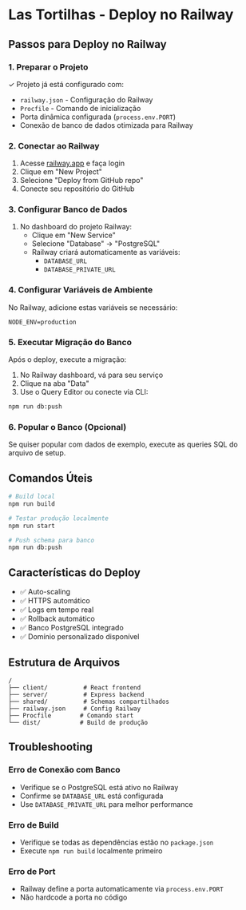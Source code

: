 # Las Tortilhas - Deploy no Railway

## Passos para Deploy no Railway

### 1. Preparar o Projeto
✓ Projeto já está configurado com:
- `railway.json` - Configuração do Railway
- `Procfile` - Comando de inicialização
- Porta dinâmica configurada (`process.env.PORT`)
- Conexão de banco de dados otimizada para Railway

### 2. Conectar ao Railway

1. Acesse [railway.app](https://railway.app) e faça login
2. Clique em "New Project"
3. Selecione "Deploy from GitHub repo"
4. Conecte seu repositório do GitHub

### 3. Configurar Banco de Dados

1. No dashboard do projeto Railway:
   - Clique em "New Service"
   - Selecione "Database" → "PostgreSQL"
   - Railway criará automaticamente as variáveis:
     - `DATABASE_URL`
     - `DATABASE_PRIVATE_URL`

### 4. Configurar Variáveis de Ambiente

No Railway, adicione estas variáveis se necessário:
```
NODE_ENV=production
```

### 5. Executar Migração do Banco

Após o deploy, execute a migração:
1. No Railway dashboard, vá para seu serviço
2. Clique na aba "Data"
3. Use o Query Editor ou conecte via CLI:

```bash
npm run db:push
```

### 6. Popular o Banco (Opcional)

Se quiser popular com dados de exemplo, execute as queries SQL do arquivo de setup.

## Comandos Úteis

```bash
# Build local
npm run build

# Testar produção localmente
npm run start

# Push schema para banco
npm run db:push
```

## Características do Deploy

- ✅ Auto-scaling
- ✅ HTTPS automático
- ✅ Logs em tempo real
- ✅ Rollback automático
- ✅ Banco PostgreSQL integrado
- ✅ Domínio personalizado disponível

## Estrutura de Arquivos

```
/
├── client/          # React frontend
├── server/          # Express backend
├── shared/          # Schemas compartilhados
├── railway.json     # Config Railway
├── Procfile        # Comando start
└── dist/           # Build de produção
```

## Troubleshooting

### Erro de Conexão com Banco
- Verifique se o PostgreSQL está ativo no Railway
- Confirme se `DATABASE_URL` está configurada
- Use `DATABASE_PRIVATE_URL` para melhor performance

### Erro de Build
- Verifique se todas as dependências estão no `package.json`
- Execute `npm run build` localmente primeiro

### Erro de Port
- Railway define a porta automaticamente via `process.env.PORT`
- Não hardcode a porta no código